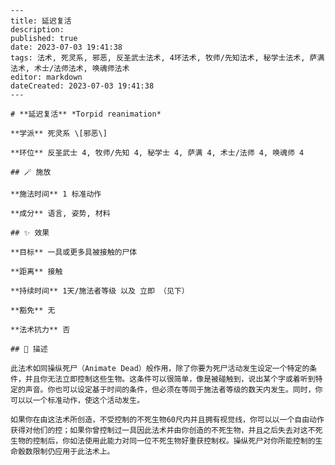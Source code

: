 
    ---
    title: 延迟复活
    description: 
    published: true
    date: 2023-07-03 19:41:38
    tags: 法术, 死灵系, 邪恶, 反圣武士法术, 4环法术, 牧师/先知法术, 秘学士法术, 萨满法术, 术士/法师法术, 唤魂师法术
    editor: markdown
    dateCreated: 2023-07-03 19:41:38
    ---

    # **延迟复活** *Torpid reanimation*

    **学派** 死灵系 \[邪恶\] 

    **环位** 反圣武士 4, 牧师/先知 4, 秘学士 4, 萨满 4, 术士/法师 4, 唤魂师 4

    ## 🪄 施放

    **施法时间** 1 标准动作

    **成分** 语言, 姿势, 材料

    ## ✨ 效果 

    **目标** 一具或更多具被接触的尸体 

    **距离** 接触  

    **持续时间** 1天/施法者等级 以及 立即 （见下） 

    **豁免** 无

    **法术抗力** 否

    ## 📖 描述

    此法术如同操纵死尸（Animate Dead）般作用，除了你要为死尸活动发生设定一个特定的条件，并且你无法立即控制这些生物。这条件可以很简单，像是被碰触到，说出某个字或着听到特定的声音。你也可以设定基于时间的条件，但必须在等同于施法者等级的数天内发生。同时，你可以以一个标准动作，使这个活动发生。

    如果你在由这法术所创造，不受控制的不死生物60尺内并且拥有视觉线，你可以以一个自由动作获得对他们的控；如果你曾控制过一具因此法术并由你创造的不死生物，并且之后失去对这不死生物的控制后，你如法使用此能力对同一位不死生物好重获控制权。操纵死尸对你所能控制的生命骰数限制仍应用于此法术上。
    